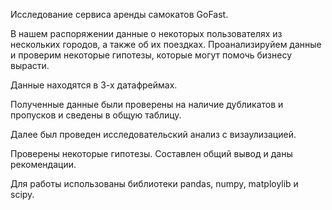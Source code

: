 Исследование сервиса аренды самокатов GoFast.

В нашем распоряжении данные о некоторых пользователях из нескольких городов, а также об их поездках. Проанализируйем данные и проверим некоторые гипотезы, которые могут помочь бизнесу вырасти.

 Данные находятся в 3-х датафреймах.

 Полученные данные были проверены на наличие дубликатов и пропусков и сведены в общую таблицу.

Далее был проведен исследовательский анализ с визаулизацией.

Проверены некоторые гипотезы. Составлен общий вывод и даны рекомендации.

Для работы использованы библиотеки pandas, numpy, matploylib и scipy. 
